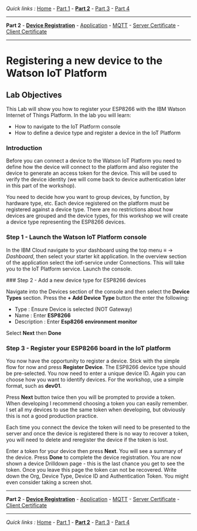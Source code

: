 *Quick links :*
[Home](/README.md) - [Part 1](../part1/README.md) - [**Part 2**](../part2/README.md) - [Part 3](../part3/README.md) - [Part 4](../part4/README.md)
***
**Part 2** - [**Device Registration**](DEVICE.md) - [Application](APP.md) - [MQTT](MQTT.md) - [Server Certificate](CERT1.md) - [Client Certificate](CERT2.md)
***

# Registering a new device to the Watson IoT Platform

## Lab Objectives

This Lab will show you how to register your ESP8266 with the IBM Watson Internet of Things Platform.  In the lab you will learn:

- How to navigate to the IoT Platform console
- How to define a device type and register a device in the IoT Platform

### Introduction

Before you can connect a device to the Watson IoT Platform you need to define how the device will connect to the platform and also register the device to generate an access token for the device.  This will be used to verify the device identity (we will come back to device authentication later in this part of the workshop).

You need to decide how you want to group devices, by function, by hardware type, etc.  Each device registered on the platform must be registered against a device type.  There are no restrictions about how devices are grouped and the device types, for this workshop we will create a device type representing the ESP8266 devices.

### Step 1 - Launch the Watson IoT Platform console

In the IBM Cloud navigate to your dashboard using the top menu *≡* -> *Dashboard*, then select your starter kit application.  In the overview section of the application select the iotf-service under Connections.  This will take you to the IoT Platform service.  Launch the console.

### Step 2 - Add a new device type for ESP8266 devices

Navigate into the Devices section of the console and then select the **Device Types** section.  Press the **+ Add Device Type** button the enter the following:

- Type : Ensure Device is selected (NOT Gateway)
- Name : Enter **ESP8266**
- Description : Enter **Esp8266 environment monitor**

Select **Next** then **Done**

### Step 3 - Register your ESP8266 board in the IoT platform

You now have the opportunity to register a device.  Stick with the simple flow for now and press **Register Device**.  The ESP8266 device type should be pre-selected.  You now need to enter a unique device ID.  Again you can choose how you want to identify devices.  For the workshop, use a simple format, such as **dev01**.

Press **Next** button twice then you will be prompted to provide a token.  When developing I recommend choosing a token you can easily remember.  I set all my devices to use the same token when developing, but obviously this is not a good production practice.

Each time you connect the device the token will need to be presented to the server and once the device is registered there is no way to recover a token, you will need to delete and reregister the device if the token is lost.

Enter a token for your device then press **Next**.  You will see a summary of the device.  Press **Done** to complete the device registration.  You are now shown a device Drilldown page - this is the last chance you get to see the token.  Once you leave this page the token can not be recovered. Write down the Org, Device Type, Device ID and Authentication Token. You might even consider taking a screen shot.

***
**Part 2** - [**Device Registration**](DEVICE.md) - [Application](APP.md) - [MQTT](MQTT.md) - [Server Certificate](CERT1.md) - [Client Certificate](CERT2.md)
***
*Quick links :*
[Home](/README.md) - [Part 1](../part1/README.md) - [**Part 2**](../part2/README.md) - [Part 3](../part3/README.md) - [Part 4](../part4/README.md)
